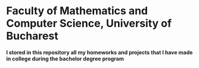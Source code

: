 # Faculty of Mathematics and Computer Science, University of Bucharest
**I stored in this repository all my homeworks and projects that I have made in college during the bachelor degree program**


 
